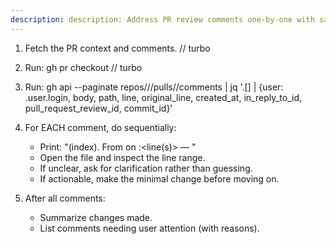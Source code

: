 ```yaml
---
description: description: Address PR review comments one-by-one with safe automation
---
```


1. Fetch the PR context and comments.
// turbo
2. Run: gh pr checkout <id>
// turbo
3. Run: gh api --paginate repos/<owner>/<repo>/pulls/<id>/comments | jq '.[] | {user: .user.login, body, path, line, original_line, created_at, in_reply_to_id, pull_request_review_id, commit_id}'

4. For EACH comment, do sequentially:
   - Print: "(index). From <user> on <file>:<line(s)> — <body>"
   - Open the file and inspect the line range.
   - If unclear, ask for clarification rather than guessing.
   - If actionable, make the minimal change before moving on.

5. After all comments:
   - Summarize changes made.
   - List comments needing user attention (with reasons).